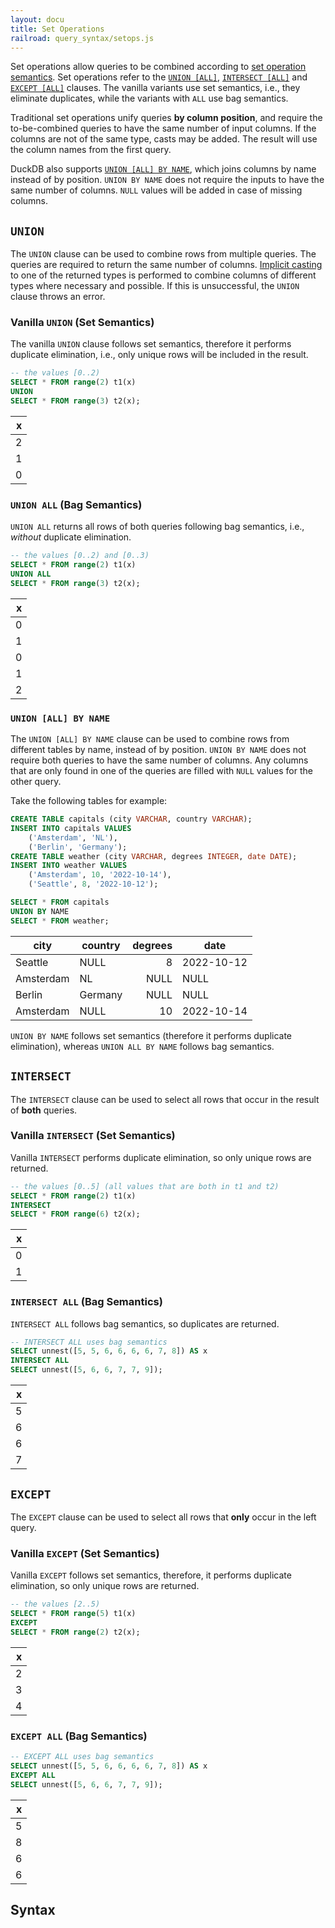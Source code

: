 ```yaml
---
layout: docu
title: Set Operations
railroad: query_syntax/setops.js
---
```


Set operations allow queries to be combined according to [set operation semantics](https://en.wikipedia.org/wiki/Set_(mathematics)#Basic_operations). Set operations refer to the [`UNION [ALL]`](#union), [`INTERSECT [ALL]`](#intersect) and [`EXCEPT [ALL]`](#except) clauses. The vanilla variants use set semantics, i.e., they eliminate duplicates, while the variants with `ALL` use bag semantics.

Traditional set operations unify queries **by column position**, and require the to-be-combined queries to have the same number of input columns. If the columns are not of the same type, casts may be added.  The result will use the column names from the first query.

DuckDB also supports [`UNION [ALL] BY NAME`](#union-all-by-name), which joins columns by name instead of by position. `UNION BY NAME` does not require the inputs to have the same number of columns. `NULL` values will be added in case of missing columns.

## `UNION`

The `UNION` clause can be used to combine rows from multiple queries. The queries are required to return the same number of columns. [Implicit casting](https://duckdb.org/docs/sql/data_types/typecasting#implicit-casting) to one of the returned types is performed to combine columns of different types where necessary and possible. If this is unsuccessful, the `UNION` clause throws an error. 

### Vanilla `UNION` (Set Semantics)

The vanilla `UNION` clause follows set semantics, therefore it performs duplicate elimination, i.e., only unique rows will be included in the result.

```sql
-- the values [0..2)
SELECT * FROM range(2) t1(x)
UNION
SELECT * FROM range(3) t2(x);
```

| x |
|--:|
| 2 |
| 1 |
| 0 |

### `UNION ALL` (Bag Semantics)

`UNION ALL` returns all rows of both queries following bag semantics, i.e., *without* duplicate elimination.

```sql
-- the values [0..2) and [0..3)
SELECT * FROM range(2) t1(x)
UNION ALL
SELECT * FROM range(3) t2(x);
```

| x |
|--:|
| 0 |
| 1 |
| 0 |
| 1 |
| 2 |

### `UNION [ALL] BY NAME`

The `UNION [ALL] BY NAME` clause can be used to combine rows from different tables by name, instead of by position. `UNION BY NAME` does not require both queries to have the same number of columns. Any columns that are only found in one of the queries are filled with `NULL` values for the other query.

Take the following tables for example:

```sql
CREATE TABLE capitals (city VARCHAR, country VARCHAR);
INSERT INTO capitals VALUES
    ('Amsterdam', 'NL'),
    ('Berlin', 'Germany');
CREATE TABLE weather (city VARCHAR, degrees INTEGER, date DATE);
INSERT INTO weather VALUES
    ('Amsterdam', 10, '2022-10-14'),
    ('Seattle', 8, '2022-10-12');
```

```sql
SELECT * FROM capitals
UNION BY NAME
SELECT * FROM weather;
```

|   city    | country | degrees |    date    |
|-----------|---------|--------:|------------|
| Seattle   | NULL    | 8       | 2022-10-12 |
| Amsterdam | NL      | NULL    | NULL       |
| Berlin    | Germany | NULL    | NULL       |
| Amsterdam | NULL    | 10      | 2022-10-14 |

`UNION BY NAME` follows set semantics (therefore it performs duplicate elimination), whereas `UNION ALL BY NAME` follows bag semantics.

## `INTERSECT`

The `INTERSECT` clause can be used to select all rows that occur in the result of **both** queries.

### Vanilla `INTERSECT` (Set Semantics)

Vanilla `INTERSECT` performs duplicate elimination, so only unique rows are returned.

```sql
-- the values [0..5] (all values that are both in t1 and t2)
SELECT * FROM range(2) t1(x)
INTERSECT
SELECT * FROM range(6) t2(x);
```

| x |
|--:|
| 0 |
| 1 |

### `INTERSECT ALL` (Bag Semantics)

`INTERSECT ALL` follows bag semantics, so duplicates are returned.

```sql
-- INTERSECT ALL uses bag semantics
SELECT unnest([5, 5, 6, 6, 6, 6, 7, 8]) AS x
INTERSECT ALL
SELECT unnest([5, 6, 6, 7, 7, 9]);
```

| x |
|--:|
| 5 |
| 6 |
| 6 |
| 7 |

## `EXCEPT`

The `EXCEPT` clause can be used to select all rows that **only** occur in the left query.

### Vanilla `EXCEPT` (Set Semantics)

Vanilla `EXCEPT` follows set semantics, therefore, it performs duplicate elimination, so only unique rows are returned.

```sql
-- the values [2..5)
SELECT * FROM range(5) t1(x)
EXCEPT
SELECT * FROM range(2) t2(x);
```

| x |
|--:|
| 2 |
| 3 |
| 4 |

### `EXCEPT ALL` (Bag Semantics)

```sql
-- EXCEPT ALL uses bag semantics
SELECT unnest([5, 5, 6, 6, 6, 6, 7, 8]) AS x
EXCEPT ALL
SELECT unnest([5, 6, 6, 7, 7, 9]);
```

| x |
|--:|
| 5 |
| 8 |
| 6 |
| 6 |

## Syntax

<div id="rrdiagram"></div>
